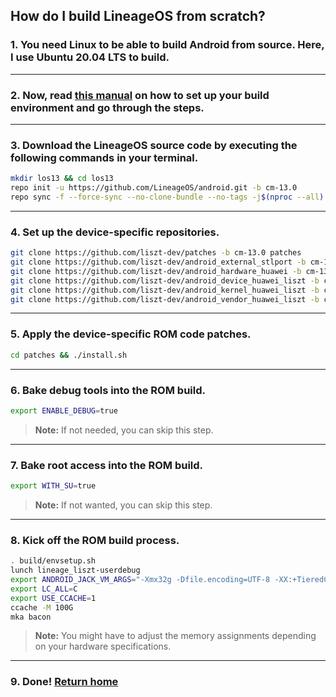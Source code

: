 ## How do I build LineageOS from scratch?

### 1. You need Linux to be able to build Android from source. Here, I use Ubuntu 20.04 LTS to build.
---

### 2. Now, read [this manual](http://source.android.com/source/initializing.html) on how to set up your build environment and go through the steps.
---

### 3. Download the LineageOS source code by executing the following commands in your terminal.
```bash
mkdir los13 && cd los13
repo init -u https://github.com/LineageOS/android.git -b cm-13.0
repo sync -f --force-sync --no-clone-bundle --no-tags -j$(nproc --all)
```
---

### 4. Set up the device-specific repositories.
```bash
git clone https://github.com/liszt-dev/patches -b cm-13.0 patches
git clone https://github.com/liszt-dev/android_external_stlport -b cm-13.0 external/stlport
git clone https://github.com/liszt-dev/android_hardware_huawei -b cm-13.0 hardware/huawei
git clone https://github.com/liszt-dev/android_device_huawei_liszt -b cm-13.0 device/huawei/liszt
git clone https://github.com/liszt-dev/android_kernel_huawei_liszt -b cm-13.0 kernel/huawei/liszt
git clone https://github.com/liszt-dev/android_vendor_huawei_liszt -b cm-13.0 vendor/huawei/liszt
```
---

### 5. Apply the device-specific ROM code patches.
```bash
cd patches && ./install.sh
```
---

### 6. Bake debug tools into the ROM build.
```bash
export ENABLE_DEBUG=true
```
> **Note:** If not needed, you can skip this step.
---

### 7. Bake root access into the ROM build.
```bash
export WITH_SU=true
```
> **Note:** If not wanted, you can skip this step.
---

### 8. Kick off the ROM build process.
```bash
. build/envsetup.sh
lunch lineage_liszt-userdebug
export ANDROID_JACK_VM_ARGS="-Xmx32g -Dfile.encoding=UTF-8 -XX:+TieredCompilation"
export LC_ALL=C
export USE_CCACHE=1
ccache -M 100G
mka bacon
```
> **Note:** You might have to adjust the memory assignments depending on your hardware specifications.
---

### 9. Done! [Return home](https://github.com/liszt-dev/wiki/blob/master/README.md)
